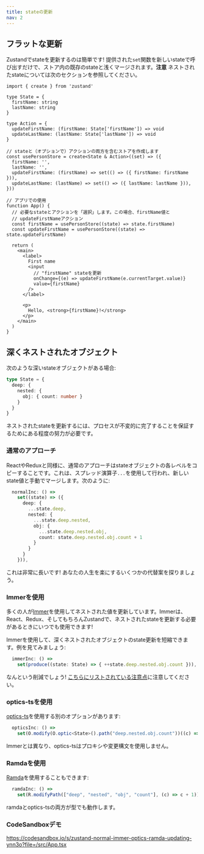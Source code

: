 ```yaml
---
title: stateの更新
nav: 2
---
```


## フラットな更新

Zustandでstateを更新するのは簡単です! 提供された`set`関数を新しいstateで呼び出すだけで、ストア内の既存のstateと浅くマージされます。**注意** ネストされたstateについては次のセクションを参照してください。

```tsx
import { create } from 'zustand'

type State = {
  firstName: string
  lastName: string
}

type Action = {
  updateFirstName: (firstName: State['firstName']) => void
  updateLastName: (lastName: State['lastName']) => void
}

// stateと（オプションで）アクションの両方を含むストアを作成します
const usePersonStore = create<State & Action>((set) => ({
  firstName: '',
  lastName: '',
  updateFirstName: (firstName) => set(() => ({ firstName: firstName })),
  updateLastName: (lastName) => set(() => ({ lastName: lastName })),
}))

// アプリでの使用
function App() {
  // 必要なstateとアクションを「選択」します。この場合、firstName値と
  // updateFirstNameアクション
  const firstName = usePersonStore((state) => state.firstName)
  const updateFirstName = usePersonStore((state) => state.updateFirstName)

  return (
    <main>
      <label>
        First name
        <input
          // "firstName" stateを更新
          onChange={(e) => updateFirstName(e.currentTarget.value)}
          value={firstName}
        />
      </label>

      <p>
        Hello, <strong>{firstName}!</strong>
      </p>
    </main>
  )
}
```

## 深くネストされたオブジェクト

次のような深いstateオブジェクトがある場合:

```ts
type State = {
  deep: {
    nested: {
      obj: { count: number }
    }
  }
}
```

ネストされたstateを更新するには、プロセスが不変的に完了することを保証するためにある程度の努力が必要です。

### 通常のアプローチ

ReactやReduxと同様に、通常のアプローチはstateオブジェクトの各レベルをコピーすることです。これは、スプレッド演算子`...`を使用して行われ、新しいstate値と手動でマージします。次のように:

```ts
  normalInc: () =>
    set((state) => ({
      deep: {
        ...state.deep,
        nested: {
          ...state.deep.nested,
          obj: {
            ...state.deep.nested.obj,
            count: state.deep.nested.obj.count + 1
          }
        }
      }
    })),
```

これは非常に長いです! あなたの人生を楽にするいくつかの代替案を探りましょう。

### Immerを使用

多くの人が[Immer](https://github.com/immerjs/immer)を使用してネストされた値を更新しています。Immerは、React、Redux、そしてもちろんZustandで、ネストされたstateを更新する必要があるときにいつでも使用できます!

Immerを使用して、深くネストされたオブジェクトのstate更新を短縮できます。例を見てみましょう:

```ts
  immerInc: () =>
    set(produce((state: State) => { ++state.deep.nested.obj.count })),
```

なんという削減でしょう! [こちらにリストされている注意点](../integrations/immer-middleware.md)に注意してください。

### optics-tsを使用

[optics-ts](https://github.com/akheron/optics-ts/)を使用する別のオプションがあります:

```ts
  opticsInc: () =>
    set(O.modify(O.optic<State>().path("deep.nested.obj.count"))((c) => c + 1)),
```

Immerとは異なり、optics-tsはプロキシや変更構文を使用しません。

### Ramdaを使用

[Ramda](https://ramdajs.com/)を使用することもできます:

```ts
  ramdaInc: () =>
    set(R.modifyPath(["deep", "nested", "obj", "count"], (c) => c + 1)),
```

ramdaとoptics-tsの両方が型でも動作します。

### CodeSandboxデモ

https://codesandbox.io/s/zustand-normal-immer-optics-ramda-updating-ynn3o?file=/src/App.tsx
